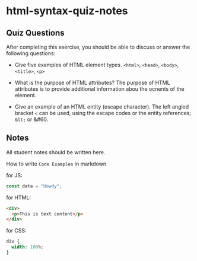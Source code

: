 # html-syntax-quiz-notes

## Quiz Questions

After completing this exercise, you should be able to discuss or answer the following questions:

- Give five examples of HTML element types.
  ```<html>```, ```<head>```, ```<body>```, ```<title>```, ```<p>```

- What is the purpose of HTML attributes?
  The purpose of HTML attributes is to provide additional information abou the ocnents of the element.

- Give an example of an HTML entity (escape character).
  The left angled bracket ```<``` can be used, using the escape codes or the entity references; ```&lt;``` or &#60.



## Notes

All student notes should be written here.


How to write `Code Examples` in markdown

for JS:

```javascript
const data = "Howdy";
```

for HTML:

```html
<div>
  <p>This is text content</p>
</div>
```

for CSS:

```css
div {
  width: 100%;
}
```
